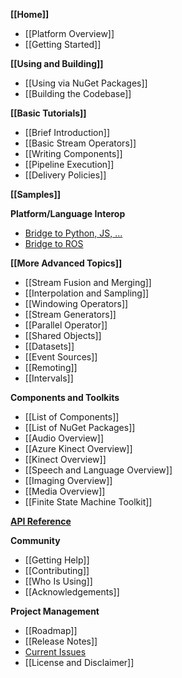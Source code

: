 **[[Home]]**
* [[Platform Overview]]
* [[Getting Started]]

**[[Using and Building]]**
* [[Using via NuGet Packages]]
* [[Building the Codebase]]

**[[Basic Tutorials]]**
* [[Brief Introduction]]
* [[Basic Stream Operators]]
* [[Writing Components]]
* [[Pipeline Execution]]
* [[Delivery Policies]]

**[[Samples]]**

**Platform/Language Interop**
* [Bridge to Python, JS, ...](Interop)
* [Bridge to ROS](ROS-Integration)

**[[More Advanced Topics]]**
* [[Stream Fusion and Merging]]
* [[Interpolation and Sampling]]
* [[Windowing Operators]]
* [[Stream Generators]]
* [[Parallel Operator]]
* [[Shared Objects]]
* [[Datasets]]
* [[Event Sources]]
* [[Remoting]]
* [[Intervals]]

**Components and Toolkits**
* [[List of Components]]
* [[List of NuGet Packages]]
* [[Audio Overview]]
* [[Azure Kinect Overview]]
* [[Kinect Overview]]
* [[Speech and Language Overview]]
* [[Imaging Overview]]
* [[Media Overview]]
* [[Finite State Machine Toolkit]]

[**API Reference**](https://microsoft.github.io/psi/api/classes.html)

**Community**
* [[Getting Help]]
* [[Contributing]]
* [[Who Is Using]]
* [[Acknowledgements]]

**Project Management**
* [[Roadmap]]
* [[Release Notes]]
* [Current Issues](https://github.com/Microsoft/psi/issues)
* [[License and Disclaimer]]
